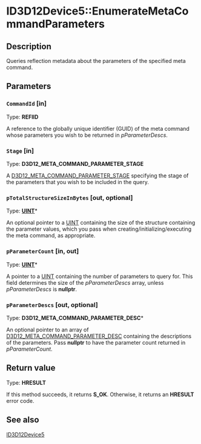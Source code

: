 # ID3D12Device5::EnumerateMetaCommandParameters

## Description

Queries reflection metadata about the parameters of the specified meta command.

## Parameters

### `CommandId` [in]

Type: **REFIID**

A reference to the globally unique identifier (GUID) of the meta command whose parameters you wish to be returned in *pParameterDescs*.

### `Stage` [in]

Type: **D3D12_META_COMMAND_PARAMETER_STAGE**

A [D3D12_META_COMMAND_PARAMETER_STAGE](https://learn.microsoft.com/windows/win32/api/d3d12/ne-d3d12-d3d12_meta_command_parameter_stage) specifying the stage of the parameters that you wish to be included in the query.

### `pTotalStructureSizeInBytes` [out, optional]

Type: **[UINT](https://learn.microsoft.com/windows/desktop/WinProg/windows-data-types)***

An optional pointer to a [UINT](https://learn.microsoft.com/windows/desktop/WinProg/windows-data-types) containing the size of the structure containing the parameter values, which you pass when creating/initializing/executing the meta command, as appropriate.

### `pParameterCount` [in, out]

Type: **[UINT](https://learn.microsoft.com/windows/desktop/WinProg/windows-data-types)***

A pointer to a [UINT](https://learn.microsoft.com/windows/desktop/WinProg/windows-data-types) containing the number of parameters to query for. This field determines the size of the *pParameterDescs* array, unless *pParameterDescs* is **nullptr**.

### `pParameterDescs` [out, optional]

Type: **D3D12_META_COMMAND_PARAMETER_DESC***

An optional pointer to an array of [D3D12_META_COMMAND_PARAMETER_DESC](https://learn.microsoft.com/windows/win32/api/d3d12/ns-d3d12-d3d12_meta_command_parameter_desc) containing the descriptions of the parameters. Pass **nullptr** to have the parameter count returned in *pParameterCount*.

## Return value

Type: **HRESULT**

If this method succeeds, it returns **S_OK**. Otherwise, it returns an **HRESULT** error code.

## See also

[ID3D12Device5](https://learn.microsoft.com/windows/win32/api/d3d12/nn-d3d12-id3d12device5)